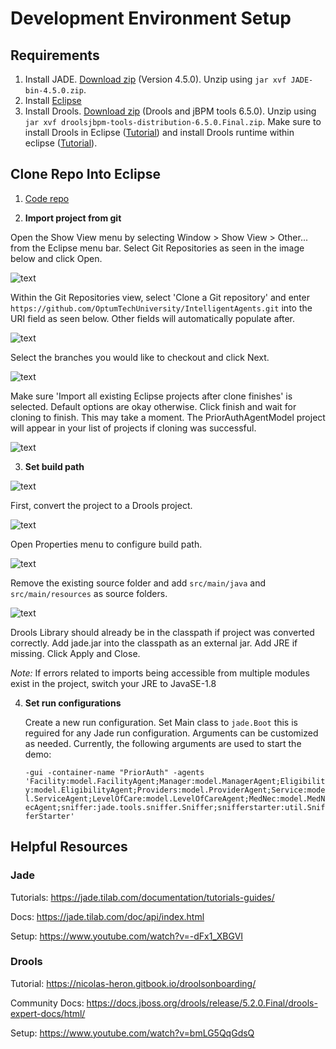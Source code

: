 # Development Environment Setup

## Requirements
1. Install JADE. [Download zip](https://jade.tilab.com/dl.php?file=JADE-bin-4.5.0.zip) (Version 4.5.0). Unzip using `jar xvf JADE-bin-4.5.0.zip`.
2. Install [Eclipse](https://www.eclipse.org/downloads/) 
3. Install Drools. [Download zip](https://download.jboss.org/drools/release/6.5.0.Final/droolsjbpm-tools-distribution-6.5.0.Final.zip) (Drools and jBPM tools 6.5.0). Unzip using `jar xvf droolsjbpm-tools-distribution-6.5.0.Final.zip`. Make sure to install Drools in Eclipse ([Tutorial](https://www.tutorialspoint.com/drools/drools_eclipse_plugin.htm)) and install Drools runtime within eclipse ([Tutorial](https://www.tutorialspoint.com/drools/drools_runtime.htm)).


## Clone Repo Into Eclipse
1. [Code repo](https://github.com/OptumTechUniversity/IntelligentAgents)


2. **Import project from git**

Open the Show View menu by selecting Window > Show View > Other... from the Eclipse menu bar. Select Git Repositories as seen in the image below and click Open.

![text](./images/CloneMenus/ShowView.png)

Within the Git Repositories view, select 'Clone a Git repository' and enter `https://github.com/OptumTechUniversity/IntelligentAgents.git` into the URI field as seen below. Other fields will automatically populate after.

![text](./images/CloneMenus/CloneMenu.png)

Select the branches you would like to checkout and click Next.

![text](./images/CloneMenus/BranchMenu.png)

Make sure 'Import all existing Eclipse projects after clone finishes' is selected. Default options are okay otherwise. Click finish and wait for cloning to finish. This may take a moment. The PriorAuthAgentModel project will appear in your list of projects if cloning was successful.

![text](./images/CloneMenus/DestMenu.png)



3. **Set build path**

![text](./images/BuildPath/DroolsConvert.png)

First, convert the project to a Drools project.

![text](./images/BuildPath/OpenProperties.png)

Open Properties menu to configure build path.

![text](./images/BuildPath/Source.png)

Remove the existing source folder and add `src/main/java` and `src/main/resources` as source folders.

![text](./images/BuildPath/Libraries.png)

Drools Library should already be in the classpath if project was converted correctly. Add jade.jar into the classpath as an external jar. Add JRE if missing.
Click Apply and Close.

*Note:* If errors related to imports being accessible from multiple modules exist in the project, switch your JRE to JavaSE-1.8

4. **Set run configurations**
    
    Create a new run configuration. Set Main class to `jade.Boot` this is reguired for any Jade run configuration. Arguments can be customized as needed. Currently, the following arguments are used to start the demo:
    
    ```-gui -container-name "PriorAuth" -agents 'Facility:model.FacilityAgent;Manager:model.ManagerAgent;Eligibility:model.EligibilityAgent;Providers:model.ProviderAgent;Service:model.ServiceAgent;LevelOfCare:model.LevelOfCareAgent;MedNec:model.MedNecAgent;sniffer:jade.tools.sniffer.Sniffer;snifferstarter:util.SnifferStarter'```




## Helpful Resources

### Jade
Tutorials: https://jade.tilab.com/documentation/tutorials-guides/ 

Docs: https://jade.tilab.com/doc/api/index.html 

Setup: https://www.youtube.com/watch?v=-dFx1_XBGVI

### Drools
Tutorial: https://nicolas-heron.gitbook.io/droolsonboarding/ 

Community Docs: https://docs.jboss.org/drools/release/5.2.0.Final/drools-expert-docs/html/ 
    
Setup: https://www.youtube.com/watch?v=bmLG5QqGdsQ
